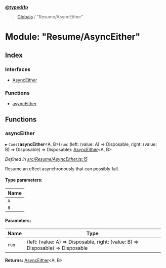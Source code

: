 **[@typed/fp](../README.md)**

> [Globals](../globals.md) / "Resume/AsyncEither"

# Module: "Resume/AsyncEither"

## Index

### Interfaces

* [AsyncEither](../interfaces/_resume_asynceither_.asynceither.md)

### Functions

* [asyncEither](_resume_asynceither_.md#asynceither)

## Functions

### asyncEither

▸ `Const`**asyncEither**\<A, B>(`run`: (left: (value: A) => Disposable, right: (value: B) => Disposable) => Disposable): [AsyncEither](../interfaces/_resume_asynceither_.asynceither.md)\<A, B>

*Defined in [src/Resume/AsyncEither.ts:15](https://github.com/TylorS/typed-fp/blob/f27ba3e/src/Resume/AsyncEither.ts#L15)*

Resume an effect asynchronously that can possibly fail.

#### Type parameters:

Name |
------ |
`A` |
`B` |

#### Parameters:

Name | Type |
------ | ------ |
`run` | (left: (value: A) => Disposable, right: (value: B) => Disposable) => Disposable |

**Returns:** [AsyncEither](../interfaces/_resume_asynceither_.asynceither.md)\<A, B>
